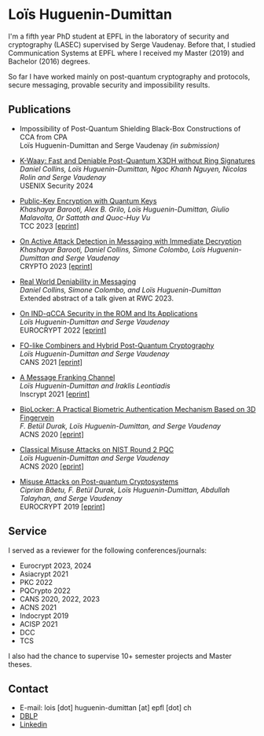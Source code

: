 Loïs Huguenin-Dumittan
============
I'm a fifth year PhD student at EPFL in the laboratory of security and cryptography (LASEC) supervised by Serge Vaudenay. Before that, I studied Communication Systems at EPFL where I received my Master (2019) and Bachelor (2016) degrees.  

So far I have worked mainly on post-quantum cryptography and protocols, secure messaging, provable security and impossibility results. 

Publications
----------
*   Impossibility of Post-Quantum Shielding Black-Box Constructions of CCA from CPA <br>
    Loïs Huguenin-Dumittan and Serge Vaudenay *(in submission)*

*   [K-Waay: Fast and Deniable Post-Quantum X3DH without Ring Signatures](https://www.usenix.org/system/files/sec24summer-prepub-647-collins.pdf) <br>
    *Daniel Collins, Loïs Huguenin-Dumittan, Ngoc Khanh Nguyen, Nicolas Rolin and Serge Vaudenay* <br>
    USENIX Security 2024

*   [Public-Key Encryption with Quantum Keys](https://link.springer.com/chapter/10.1007/978-3-031-48624-1_8) <br>
    *Khashayar Barooti, Alex B. Grilo, Loïs Huguenin-Dumittan, Giulio Malavolta, Or Sattath and Quoc-Huy Vu* <br>
    TCC 2023 [[eprint]](https://eprint.iacr.org/2023/877)

*   [On Active Attack Detection in Messaging with Immediate Decryption](https://link.springer.com/chapter/10.1007/978-3-031-38551-3_12) <br> 
    *Khashayar Barooti, Daniel Collins, Simone Colombo, Loïs Huguenin-Dumittan and Serge Vaudenay* <br> 
    CRYPTO 2023 [[eprint]](https://eprint.iacr.org/2023/880)

*   [Real World Deniability in Messaging](https://eprint.iacr.org/2023/403.pdf) <br>
    *Daniel Collins, Simone Colombo, and Loïs Huguenin-Dumittan* <br> 
    Extended abstract of a talk given at RWC 2023. 

*   [On IND-qCCA Security in the ROM and Its Applications](https://link.springer.com/chapter/10.1007/978-3-031-07082-2_22)  <br>
    *Loïs Huguenin-Dumittan and Serge Vaudenay* <br>
    EUROCRYPT 2022 [[eprint]](https://eprint.iacr.org/2021/844)

*   [FO-like Combiners and Hybrid Post-Quantum Cryptography](https://link.springer.com/chapter/10.1007/978-3-030-92548-2_12) <br>
    *Loïs Huguenin-Dumittan and Serge Vaudenay* <br>
    CANS 2021 [[eprint]](https://eprint.iacr.org/2021/1288)


*    [A Message Franking Channel](https://link.springer.com/chapter/10.1007/978-3-030-88323-2_6) <br>
     *Loïs Huguenin-Dumittan and Iraklis Leontiadis* <br>
     Inscrypt 2021 [[eprint]](https://eprint.iacr.org/2018/920)


*   [BioLocker: A Practical Biometric Authentication Mechanism Based on 3D Fingervein](https://link.springer.com/chapter/10.1007/978-3-030-57878-7_4) <br>
    *F. Betül Durak, Loïs Huguenin-Dumittan, and Serge Vaudenay* <br>
    ACNS 2020 [[eprint]](https://eprint.iacr.org/2020/453)


*   [Classical Misuse Attacks on NIST Round 2 PQC](https://link.springer.com/chapter/10.1007/978-3-030-57808-4_11) <br>
    *Loïs Huguenin-Dumittan and Serge Vaudenay* <br>
    ACNS 2020 [[eprint]](https://eprint.iacr.org/2020/409)


*   [Misuse Attacks on Post-quantum Cryptosystems](https://link.springer.com/chapter/10.1007/978-3-030-17656-3_26) <br>
    *Ciprian Băetu, F. Betül Durak, Loïs Huguenin-Dumittan, Abdullah Talayhan, and Serge Vaudenay* <br>
    EUROCRYPT 2019 [[eprint]](https://eprint.iacr.org/2019/525)


Service
---
I served as a reviewer for the following conferences/journals:
* Eurocrypt 2023, 2024
* Asiacrypt 2021
* PKC 2022
* PQCrypto 2022
* CANS 2020, 2022, 2023
* ACNS 2021
* Indocrypt 2019
* ACISP 2021
* DCC
* TCS

I also had the chance to supervise 10+ semester projects and Master theses.  

Contact
----
* E-mail: lois [dot] huguenin-dumittan [at] epfl [dot] ch 
* [DBLP](https://dblp.org/pid/227/7908.html)
* [Linkedin](https://www.linkedin.com/in/lo%C3%AFs-huguenin-dumittan-8724b62a8/)

